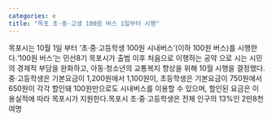 ```yaml
---
categories: e
title: "목포 초·중·고생 100원 버스 1일부터 시행"
---
```

목포시는 10월 1일 부터 ‘초·중·고등학생 100원 시내버스’(이하 100원 버스)를 시행한다.‘100원 버스’는 민선8기 목포시가 출범 이후 처음으로 이행하는 공약 으로 시는 시민의 경제적 부담을 완화하고, 아동·청소년의 교통복지 향상을 위해 10월 시행을 결정했다.중·고등학생은 기본요금이 1,200원에서 1,100원이, 초등학생은 기본요금이 750원에서 650원이 각각 할인돼 100원만으로도 시내버스를 이용할 수 있으며, 할인된 요금은 이용실적에 따라 목포시가 지원한다.목포시 초·중·고등학생은 전체 인구의 13%인 2만8천여명